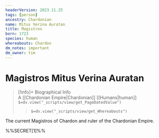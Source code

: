 ```yaml
---
headerVersion: 2023.11.25
tags: [person]
ancestry: Chardonian
name: Mitus Verina Auratan
title: Magistros
born: 1723
species: human
whereabouts: Chardon
dm_notes: important
dm_owner: tim
---
```

# Magistros Mitus Verina Auratan
>[!info]+ Biographical Info  
> A [[Chardonian Empire|Chardonian]] [[Humans|human]]  
> `$=dv.view("_scripts/view/get_PageDatedValue")`  
>> `$=dv.view("_scripts/view/get_Whereabouts")`

The current Magistros of Chardon and ruler of the Chardonian Empire. 

%%SECRET[1]%%